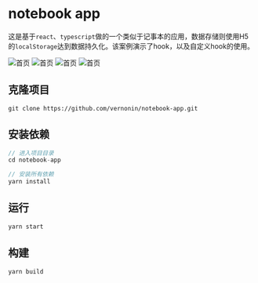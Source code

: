 # notebook app

这是基于`react`、`typescript`做的一个类似于记事本的应用，数据存储则使用H5的`localStorage`达到数据持久化。该案例演示了hook，以及自定义hook的使用。

![首页]("./public/home.jpg")
![首页]("./public/add.jpg")
![首页]("./public/show.jpg")
![首页]("./public/end-product.jpg")

## 克隆项目
```
git clone https://github.com/vernonin/notebook-app.git
```
## 安装依赖
```js
// 进入项目目录
cd notebook-app

// 安装所有依赖
yarn install
```

## 运行
```js
yarn start
```

## 构建
```js
yarn build
```
